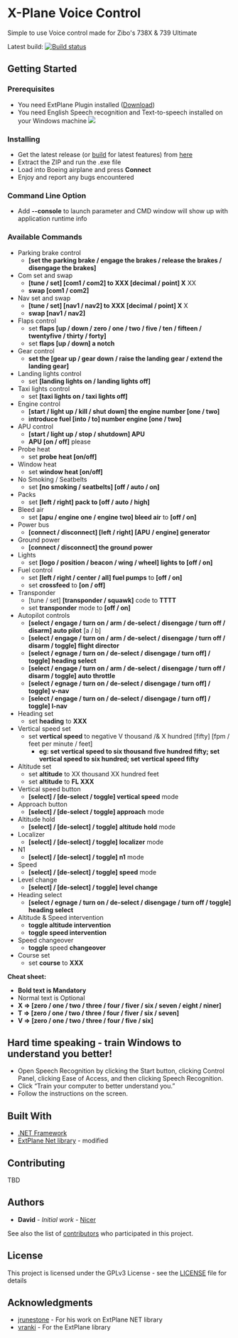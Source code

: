 # X-Plane Voice Control

Simple to use Voice control made for Zibo's 738X & 739 Ultimate

Latest build: [![Build status](https://ci.appveyor.com/api/projects/status/ejvcv44bm65t9814?svg=true)](https://ci.appveyor.com/project/Najsr/x-plane-voice-control/build/artifacts)

## Getting Started


### Prerequisites

* You need ExtPlane Plugin installed ([Download](https://github.com/vranki/ExtPlane/releases))
* You need English Speech recognition and Text-to-speech installed on your Windows machine
![](https://i.imgur.com/IrcPvQl.png )


### Installing

* Get the latest release (or [build](https://ci.appveyor.com/project/Najsr/x-plane-voice-control/build/artifacts) for latest features) from [here](https://github.com/Najsr/X-Plane-Voice-Control/releases)
* Extract the ZIP and run the .exe file
* Load into Boeing airplane and press __Connect__
* Enjoy and report any bugs encountered

### Command Line Option

* Add __--console__ to launch parameter and CMD window will show up with application runtime info

### Available Commands
* Parking brake control
  * __[set the parking brake / engage the brakes / release the brakes / disengage the brakes]__
* Com set and swap
  *  __[tune / set] [com1 / com2] to XXX [decimal / point] X__ XX
  *  __swap [com1 / com2]__
* Nav set and swap
  *  __[tune / set] [nav1 / nav2] to XXX [decimal / point] X__ X
  *  __swap [nav1 / nav2]__
* Flaps control
  * set __flaps [up / down / zero / one / two / five / ten / fifteen / twentyfive / thirty / forty]__
  * set __flaps [up / down] a notch__
* Gear control
  * __set the [gear up / gear down / raise the landing gear / extend the landing gear]__
* Landing lights control
  *  set __[landing lights on / landing lights off]__
* Taxi lights control
  *  set __[taxi lights on / taxi lights off]__
* Engine control
  *  __[start / light up / kill / shut down] the engine number [one / two]__
  *  __introduce fuel [into / to] number engine [one / two]__
* APU control
  *  __[start / light up / stop / shutdown] APU__
  *  __APU [on / off]__ please
* Probe heat
  *  set __probe heat [on/off]__
* Window heat
  *  set __window heat [on/off]__
* No Smoking / Seatbelts
  *  set __[no smoking / seatbelts] [off / auto / on]__
* Packs
  *  set __[left / right] pack to [off / auto / high]__
* Bleed air
  *  set __[apu / engine one / engine two] bleed air__ to __[off / on]__
* Power bus
  *  __[connect / disconnect] [left / right] [APU / engine] generator__
* Ground power
  *  __[connect / disconnect] the ground power__
* Lights
  *  set __[logo / position / beacon / wing / wheel] lights to [off / on]__
* Fuel control
  *  set __[left / right / center / all] fuel pumps__ to __[off / on]__
  *  set __crossfeed__ to __[on / off]__
* Transponder
  *  [tune / set] __[transponder / squawk]__ code to __TTTT__
  *  set __transponder__ mode to __[off / on]__
* Autopilot controls
  * __[select / engage / turn on / arm / de-select / disengage / turn off / disarm] auto pilot__ [a / b]
  * __[select / engage / turn on / arm / de-select / disengage / turn off / disarm / toggle] flight director__
  * __[select / egnage / turn on / de-select / disengage / turn off] / toggle] heading select__
  * __[select / engage / turn on / arm / de-select / disengage / turn off / disarm / toggle] auto throttle__
  * __[select / egnage / turn on / de-select / disengage / turn off] / toggle] v-nav__
  * __[select / engage / turn on / de-select / disengage / turn off] / toggle] l-nav__
* Heading set
  * set __heading__ to __XXX__
* Vertical speed set
  * set __vertical speed__ to negative V thousand /& X hundred [fifty] [fpm / feet per minute / feet]
    * __eg: set vertical speed to six thousand five hundred fifty; set vertical speed to six hundred; set vertical speed fifty__
* Altitude set
  * set __altitude__ to XX thousand XX hundred feet
  * set __altitude__ to __FL XXX__
* Vertical speed button
  * __[select] / [de-select / toggle] vertical speed__ mode
* Approach button
  * __[select] / [de-select / toggle] approach__ mode
* Altitude hold
  * __[select] / [de-select] / toggle] altitude hold__ mode
* Localizer
  * __[select] / [de-select] / toggle] localizer__ mode
* N1 
  * __[select] / [de-select] / toggle] n1__ mode
* Speed
  * __[select] / [de-select] / toggle] speed__ mode
* Level change
  * __[select] / [de-select] / toggle] level change__
* Heading select
  * __[select / egnage / turn on / de-select / disengage / turn off / toggle] heading select__
* Altitude & Speed intervention
  * __toggle altitude intervention__
  * __toggle speed intervention__
* Speed changeover
  * __toggle__ speed __changeover__
* Course set
  * set __course__ to __XXX__

__Cheat sheet:__
* __Bold text is Mandatory__ 
* Normal text is Optional
* __X => [zero / one / two / three / four / fiver / six / seven / eight / niner]__
* __T => [zero / one / two / three / four / fiver / six / seven]__
* __V => [zero / one / two / three / four / five / six]__

## Hard time speaking - train Windows to understand you better!
* Open Speech Recognition by clicking the Start button, clicking Control Panel, clicking Ease of Access, and then clicking Speech Recognition.
* Click “Train your computer to better understand you.”
* Follow the instructions on the screen.


## Built With

* [.NET Framework](https://www.microsoft.com/net/download/windows/)
* [ExtPlane Net library](https://github.com/Najsr/ExtPlaneNet) - modified

## Contributing

TBD

## Authors

* **David** - *Initial work* - [Nicer](https://github.com/Najsr)

See also the list of [contributors](https://github.com/Najsr/X-Plane-Voice-Control/graphs/contributors) who participated in this project.

## License

This project is licensed under the GPLv3 License - see the [LICENSE](LICENSE) file for details

## Acknowledgments

* [jrunestone](https://github.com/jrunestone) - For his work on ExtPlane NET library
* [vranki](https://github.com/vranki) - For the ExtPlane library
